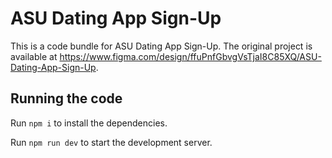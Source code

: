 
  # ASU Dating App Sign-Up

  This is a code bundle for ASU Dating App Sign-Up. The original project is available at https://www.figma.com/design/ffuPnfGbvgVsTjaI8C85XQ/ASU-Dating-App-Sign-Up.

  ## Running the code

  Run `npm i` to install the dependencies.

  Run `npm run dev` to start the development server.
  